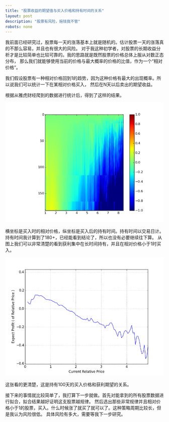 ```yaml
---
title: "股票收益的期望值与买入价格和持有时间的关系"
layout: post
description: "股票有风险，赔钱我不管"
robots: none
---
```


我前面已经研究过，股票每一天的涨落基本上就是随机的。估计股票一天的涨落真的不那么容易，并且也有很大的风险。
对于我这种初学者，对股票的长期收益分析才是比较简单也比较可靠的。我的思路就是既然股票的价格总体上服从对数正态分布，
那么我们就能够使用当前的价格与最大概率的价格的比值，作为一个“相对价格”。

我们假设股票有一种相对价格回到1的趋势，因为这种价格有最大的出现概率。所以说我们可以统计一下在某相对价格买入，
然后在N天以后卖出的期望收益。

根据从雅虎财经爬到的数据进行统计后，得到了这样的结果。

![img](https://raw.githubusercontent.com/StupidCodeGenerator/StupidCodeGenerator.github.io/master/images/ExpectedProfit.png)

横坐标是买入时的相对价格，纵坐标是买入后的持有时间。持有时间以交易日计。持有时间我计算到了180+，已经能看到结论了，所以也没有必要继续往下算。
从图上我们可以非常清楚的看到获利集中在长时间持有，并且在相对价格小于1时买入。

![img](https://raw.githubusercontent.com/StupidCodeGenerator/StupidCodeGenerator.github.io/master/images/ExpectedProfitAfterNDays.png)

这张看的更清楚，这是持有100天的买入价格和获利期望的关系。

接下来的事情就比较简单了，我打算下一步就做。首先对能拿到的所有股票数据进行拟合，拟合结果越好证明这支股票越规律。
然后选出那些非常规律并且相对价格小于1的股票，买入。什么时候涨了就买了就可以了。这种策略周期比较长，但是我认为风险很低。
具体风险有多大，需要等我下一步研究。